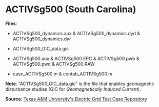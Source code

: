 # ACTIVSg500 (South Carolina)

**Files**: 
- ACTIVSg500_dynamics.aux & ACTIVSg500_dynamics.dyd & ACTIVSg500_dynamics.dyr 

- ACTIVSg500_GIC_data.gic 

- ACTIVSg500.aux & ACTIVSg500.EPC & ACTIVSg500.pwb & ACTIVSg500.pwd & ACTIVSg500.RAW 

- case_ACTIVSg500.m & contab_ACTIVSg500.m

**Note**: “ACTIVSg500_GIC_data.gic” is the file that enables geomagnetic disturbance studies (GIC for *Geomagnetically Induced Current*).

**Source**: [Texas A&M University's Electric Grid Test Case Repository](https://electricgrids.engr.tamu.edu/electric-grid-test-cases/)